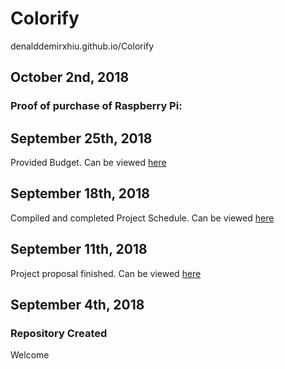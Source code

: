 # Colorify
denalddemirxhiu.github.io/Colorify

## October 2nd, 2018
  ### Proof of purchase of Raspberry Pi:
  [](https://github.com/denalddemirxhiu/Colorify/blob/master/Documentation/Raspberry%20Pi%20Proof%20of%20Purchase.png)
  

## September 25th, 2018
  Provided Budget. Can be viewed [here](https://github.com/denalddemirxhiu/Colorify/blob/master/Documentation/Colorify%20Budget.xlsx)

## September 18th, 2018
  Compiled and completed Project Schedule. Can be viewed [here](https://github.com/denalddemirxhiu/Colorify/blob/master/Documentation/Capstone%20Gantt%20Schedule.mpp)
  
## September 11th, 2018 
  Project proposal finished. Can be viewed [here](https://github.com/denalddemirxhiu/Colorify/blob/master/Documentation/ProjectProposalDenaldDemirxhiu.xlsx)

## September 4th, 2018
### Repository Created
  Welcome
